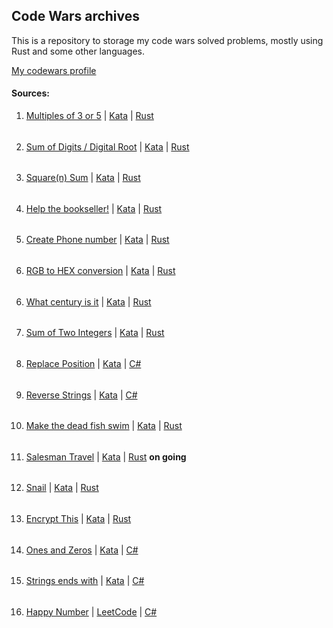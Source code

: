 ## Code Wars archives

This is a repository to storage my code wars solved problems, mostly using Rust and some other languages.

[My codewars profile](https://www.codewars.com/users/c-alloc)

#### Sources:

1. [Multiples of 3 or 5](https://github.com/maco-rc/snippets/tree/main/multiples_3_5) | [Kata](https://www.codewars.com/kata/514b92a657cdc65150000006) | [Rust](https://www.rust-lang.org/) 
######
2. [Sum of Digits / Digital Root](https://github.com/maco-rc/snippets/tree/main/digital_root) | [Kata](https://www.codewars.com/kata/541c8630095125aba6000c00) | [Rust](https://www.rust-lang.org/)
######
3. [Square(n) Sum](https://github.com/maco-rc/snippets/tree/main/square_sum) | [Kata](https://www.codewars.com/kata/515e271a311df0350d00000f) | [Rust](https://www.rust-lang.org/)
######
4. [Help the bookseller!](https://github.com/maco-rc/snippets/tree/main/help_the_bookseller) | [Kata](https://www.codewars.com/kata/54dc6f5a224c26032800005c) | [Rust](https://www.rust-lang.org/)
######
5. [Create Phone number](https://github.com/maco-rc/snippets/tree/main/create_phone_number) | [Kata](https://www.codewars.com/kata/525f50e3b73515a6db000b83) | [Rust](https://www.rust-lang.org/)
######
6. [RGB to HEX conversion](https://github.com/maco-rc/snippets/tree/main/rgb_hex) | [Kata](https://www.codewars.com/kata/513e08acc600c94f01000001) | [Rust](https://www.rust-lang.org/)
######
6. [What century is it](https://github.com/maco-rc/snippets/tree/main/what_century_isit) | [Kata](https://www.codewars.com/kata/52fb87703c1351ebd200081f) | [Rust](https://www.rust-lang.org/)
######
7. [Sum of Two Integers](https://github.com/maco-rc/snippets/tree/main/sum_integers) | [Kata](https://www.codewars.com/kata/5a9c35e9ba1bb5c54a0001ac) | [Rust](https://www.rust-lang.org/)
######
8. [Replace Position](https://github.com/maco-rc/snippets/tree/main/replace_position) | [Kata](https://www.codewars.com/kata/546f922b54af40e1e90001da) | [C#](https://dotnet.microsoft.com/en-us/)
######
9. [Reverse Strings](https://github.com/maco-rc/snippets/tree/main/reverse_strings) | [Kata](https://www.codewars.com/kata/5168bb5dfe9a00b126000018) | [C#](https://dotnet.microsoft.com/en-us/)
######
10. [Make the dead fish swim](https://github.com/maco-rc/snippets/tree/main/make_the_deadfish_swim) | [Kata](https://www.codewars.com/kata/51e0007c1f9378fa810002a9) | [Rust](https://www.rust-lang.org/) 
######
11. [Salesman Travel](https://github.com/maco-rc/snippets/tree/main/salesman_travel) | [Kata]() | [Rust](https://www.rust-lang.org/) **on going**
######
12. [Snail](https://github.com/maco-rc/snippets/tree/main/snail) | [Kata](https://www.codewars.com/kata/521c2db8ddc89b9b7a0000c1/train/rust) | [Rust](https://www.rust-lang.org/)
######
13. [Encrypt This](https://github.com/maco-rc/snippets/tree/main/encrypt_this) | [Kata](https://www.codewars.com/kata/5848565e273af816fb000449/train/rust) | [Rust](https://www.rust-lang.org/)
######
14. [Ones and Zeros](https://github.com/maco-rc/snippets/tree/main/ones_and_zeros) | [Kata](https://www.codewars.com/kata/578553c3a1b8d5c40300037c) | [C#](https://dotnet.microsoft.com/en-us/)
######
15. [Strings ends with](https://github.com/maco-rc/snippets/tree/main/strings_ends_with) | [Kata](https://www.codewars.com/kata/51f2d1cafc9c0f745c00037d) | [C#](https://dotnet.microsoft.com/en-us/)
######
16. [Happy Number](https://github.com/maco-rc/snippets/tree/main/happy_number) | [LeetCode](https://leetcode.com/problems/happy-number) | [C#](https://dotnet.microsoft.com/en-us/)
######
